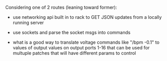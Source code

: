Considering one of 2 routes (leaning toward former):
- use networking api built in to rack to GET JSON updates from a locally running server
- use sockets and parse the socket msgs into commands

- what is a good way to translate voltage commands like "/bpm -0.1" to values of output values on output ports 1-16 that can be used for multuple patches that will have different params to control 